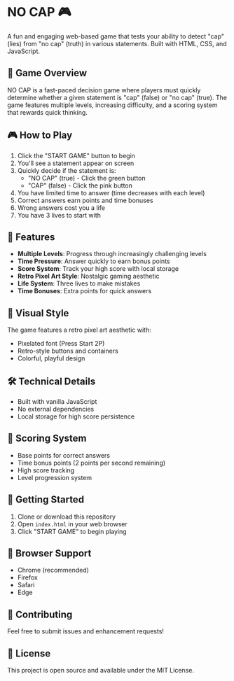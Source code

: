 # NO CAP 🎮

A fun and engaging web-based game that tests your ability to detect "cap" (lies) from "no cap" (truth) in various statements. Built with HTML, CSS, and JavaScript.

## 🎯 Game Overview

NO CAP is a fast-paced decision game where players must quickly determine whether a given statement is "cap" (false) or "no cap" (true). The game features multiple levels, increasing difficulty, and a scoring system that rewards quick thinking.

## 🎮 How to Play

1. Click the "START GAME" button to begin
2. You'll see a statement appear on screen
3. Quickly decide if the statement is:
   - "NO CAP" (true) - Click the green button
   - "CAP" (false) - Click the pink button
4. You have limited time to answer (time decreases with each level)
5. Correct answers earn points and time bonuses
6. Wrong answers cost you a life
7. You have 3 lives to start with

## 🌟 Features

- **Multiple Levels**: Progress through increasingly challenging levels
- **Time Pressure**: Answer quickly to earn bonus points
- **Score System**: Track your high score with local storage
- **Retro Pixel Art Style**: Nostalgic gaming aesthetic
- **Life System**: Three lives to make mistakes
- **Time Bonuses**: Extra points for quick answers

## 🎨 Visual Style

The game features a retro pixel art aesthetic with:
- Pixelated font (Press Start 2P)
- Retro-style buttons and containers
- Colorful, playful design

## 🛠️ Technical Details

- Built with vanilla JavaScript
- No external dependencies
- Local storage for high score persistence

## 🎯 Scoring System

- Base points for correct answers
- Time bonus points (2 points per second remaining)
- High score tracking
- Level progression system


## 🚀 Getting Started

1. Clone or download this repository
2. Open `index.html` in your web browser
3. Click "START GAME" to begin playing

## 📱 Browser Support

- Chrome (recommended)
- Firefox
- Safari
- Edge

## 🤝 Contributing

Feel free to submit issues and enhancement requests!

## 📄 License

This project is open source and available under the MIT License. 